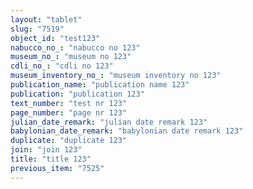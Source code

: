```yaml
---
layout: "tablet"
slug: "7519"
object_id: "test123"
nabucco_no_: "nabucco no 123"
museum_no_: "museum no 123"
cdli_no_: "cdli no 123"
museum_inventory_no_: "museum inventory no 123"
publication_name: "publication name 123"
publication: "publication 123"
text_number: "test nr 123"
page_number: "page nr 123"
julian_date_remark: "julian date remark 123"
babylonian_date_remark: "babylonian date remark 123"
duplicate: "duplicate 123"
join: "join 123"
title: "title 123"
previous_item: "7525"
---
```

